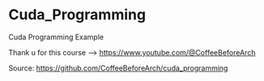 # Cuda_Programming
Cuda Programming Example

Thank u for this course --> https://www.youtube.com/@CoffeeBeforeArch

Source: https://github.com/CoffeeBeforeArch/cuda_programming
